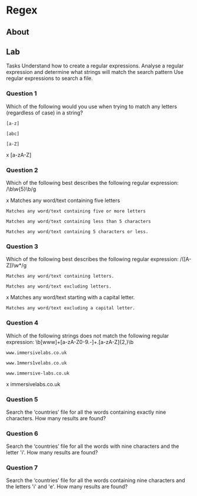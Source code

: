 # Regex

## About

## Lab

Tasks
Understand how to create a regular expressions.
Analyse a regular expression and determine what strings will match the search pattern
Use regular expressions to search a file.

### Question 1
Which of the following would you use when trying to match any letters (regardless of case) in a string?

    [a-z]

    [abc]

    [a-Z]

x   [a-zA-Z]

### Question 2
Which of the following best describes the following regular expression: /\b\w{5}\b/g

x   Matches any word/text containing five letters

    Matches any word/text containing five or more letters

    Matches any word/text containing less than 5 characters

    Matches any word/text containing 5 characters or less.

### Question 3
Which of the following best describes the following regular expression: /([A-Z])\w*/g

    Matches any word/text containing letters.

    Matches any word/text excluding letters.

x   Matches any word/text starting with a capital letter.

    Matches any word/text excluding a capital letter.

### Question 4
Which of the following strings does not match the following regular expression: \b[www]+[a-zA-Z0-9.-]+\.[a-zA-Z]{2,}\b

    www.immersivelabs.co.uk

    www.1mmers1velabs.co.uk

    www.immersive-labs.co.uk

x   immersivelabs.co.uk

### Question 5
Search the ‘countries’ file for all the words containing exactly nine characters. How many results are found?


### Question 6
Search the ‘countries’ file for all the words with nine characters and the letter 'i'. How many results are found?


### Question 7
Search the ‘countries’ file for all the words containing nine characters and the letters 'i' and 'e'. How many results are found?

